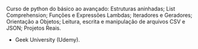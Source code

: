 Curso de python do básico ao avançado: Estruturas aninhadas; List Comprehension; Funções e Expressões Lambdas; Iteradores e Geradores; Orientação a Objetos; Leitura, escrita e manipulação de arquivos CSV e JSON; Projetos Reais.
  - Geek University (Udemy).
